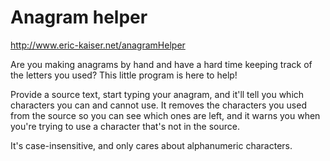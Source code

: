 # Anagram helper
http://www.eric-kaiser.net/anagramHelper

Are you making anagrams by hand and have a hard time keeping track of the letters you used? This little program is here to help!

Provide a source text, start typing your anagram, and it'll tell you which characters you can and cannot use. It removes the characters you used from the source so you can see which ones are left, and it warns you when you're trying to use a character that's not in the source.

It's case-insensitive, and only cares about alphanumeric characters.
